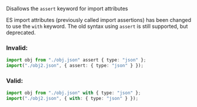 Disallows the `assert` keyword for import attributes

ES import attributes (previously called import assertions) has been changed to
use the `with` keyword. The old syntax using `assert` is still supported, but
deprecated.

### Invalid:

```typescript
import obj from "./obj.json" assert { type: "json" };
import("./obj2.json", { assert: { type: "json" } });
```

### Valid:

```typescript
import obj from "./obj.json" with { type: "json" };
import("./obj2.json", { with: { type: "json" } });
```
